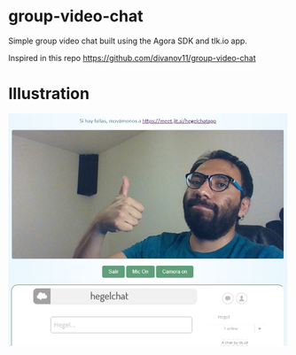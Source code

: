 # group-video-chat
Simple group video chat built using the Agora SDK and tlk.io app.

Inspired in this repo https://github.com/divanov11/group-video-chat

# Illustration
<img src="./coverpic.jpg">  
